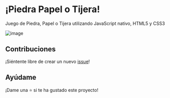 # ¡Piedra Papel o Tijera!

Juego de Piedra, Papel o Tijera utilizando JavaScript nativo, HTML5 y CSS3

![image](https://github.com/KrlosPK/piedra-papel-tijera-js/assets/103198977/4ac33a98-8809-41f4-8be7-a9c2598417d9)

## Contribuciones

¡Siéntente libre de crear un nuevo [issue](https://github.com/KrlosPK/piedra-papel-tijera-js/issues)!

## Ayúdame

¡Dame una ⭐ si te ha gustado este proyecto!
